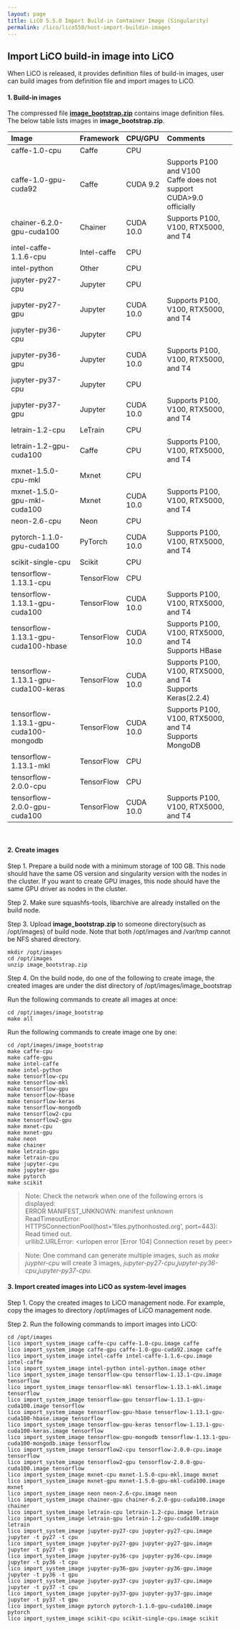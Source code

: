 ```yaml
---
layout: page
title: LiCO 5.5.0 Import Build-in Container Image (Singularity)
permalink: /lico/lico550/host-import-buildin-images
---
```


## Import LiCO build-in image into LiCO

When LiCO is released, it provides definition files of build-in images, user can build images from definition file and import images to LiCO. 

#### 1. Build-in images

The compressed file **[image_bootstrap.zip](https://hpc.lenovo.com/lico/downloads/5.5/images/host/)** contains image definition files. The below table lists images in **image_bootstrap.zip**.

Image | Framework | CPU/GPU |	Comments 
:---|:---|:---|:---
caffe-1.0-cpu |Caffe |CPU	 
caffe-1.0-gpu-cuda92 | Caffe |CUDA 9.2| Supports P100 and V100 <br> Caffe does not support CUDA>9.0 officially
chainer-6.2.0-gpu-cuda100|	Chainer|	CUDA 10.0|	Supports P100, V100, RTX5000, and T4
intel-caffe-1.1.6-cpu|	Intel-caffe|	CPU	|
intel-python|	Other|	CPU|	
jupyter-py27-cpu|	Jupyter|	CPU	|
jupyter-py27-gpu|	Jupyter|	CUDA 10.0|	Supports P100, V100, RTX5000, and T4
jupyter-py36-cpu|	Jupyter|	CPU	|
jupyter-py36-gpu|	Jupyter|	CUDA 10.0|	Supports P100, V100, RTX5000, and T4
jupyter-py37-cpu|	Jupyter|	CPU	|
jupyter-py37-gpu|	Jupyter|	CUDA 10.0|	Supports P100, V100, RTX5000, and T4
letrain-1.2-cpu|	LeTrain|	CPU|	
letrain-1.2-gpu-cuda100|	Caffe|	CPU	|Supports P100, V100, RTX5000, and T4
mxnet-1.5.0-cpu-mkl|	Mxnet|	CPU|	
mxnet-1.5.0-gpu-mkl-cuda100|	Mxnet|	CUDA 10.0|	Supports P100, V100, RTX5000, and T4
neon-2.6-cpu|	Neon|	CPU|	
pytorch-1.1.0-gpu-cuda100|	PyTorch|	CUDA 10.0|	Supports P100, V100, RTX5000, and T4
scikit-single-cpu|	Scikit|	CPU	|
tensorflow-1.13.1-cpu|	TensorFlow|	CPU|
tensorflow-1.13.1-gpu-cuda100|	TensorFlow|	CUDA 10.0|	Supports P100, V100, RTX5000, and T4
tensorflow-1.13.1-gpu-cuda100-hbase|	TensorFlow|	CUDA 10.0|	Supports P100, V100, RTX5000, and T4 <br> Supports HBase
tensorflow-1.13.1-gpu-cuda100-keras|	TensorFlow|	CUDA 10.0|	Supports P100, V100, RTX5000, and T4 <br> Supports Keras(2.2.4)
tensorflow-1.13.1-gpu-cuda100-mongodb|	TensorFlow|	CUDA 10.0|	Supports P100, V100, RTX5000, and T4 <br> Supports MongoDB
tensorflow-1.13.1-mkl|	TensorFlow|	CPU|	
tensorflow-2.0.0-cpu|	TensorFlow|	CPU|	
tensorflow-2.0.0-gpu-cuda100|	TensorFlow|	CUDA 10.0|	Supports P100, V100, RTX5000, and T4

<br>  

#### 2. Create images
Step 1. Prepare a build node with a minimum storage of 100 GB. This node should have the same OS version and singularity version with the nodes in the cluster. If you want to create GPU images, this node should have the same GPU driver as nodes in the cluster.

Step 2. Make sure  squashfs-tools, libarchive are already installed on the build node.

Step 3. Upload  **image_bootstrap.zip** to someone directory(such as /opt/images) of build node. Note that both /opt/images and /var/tmp cannot be NFS shared directory.
```
mkdir /opt/images
cd /opt/images
unzip image_bootstrap.zip
```

Step 4. On the build node, do one of the following to create image, the created images are under the dist directory of /opt/images/image_bootstrap

Run the following commands to create all images at once:

```
cd /opt/images/image_bootstrap
make all
```

Run the following commands to create image one by one:

```
cd /opt/images/image_bootstrap
make caffe-cpu
make caffe-gpu
make intel-caffe
make intel-python
make tensorflow-cpu
make tensorflow-mkl
make tensorflow-gpu
make tensorflow-hbase
make tensorflow-keras
make tensorflow-mongodb
make tensorflow2-cpu
make tensorflow2-gpu
make mxnet-cpu
make mxnet-gpu
make neon
make chainer
make letrain-gpu
make letrain-cpu
make jupyter-cpu
make jupyter-gpu
make pytorch
make scikit
```
> Note: Check the network when one of the following errors is displayed:  
ERROR MANIFEST_UNKNOWN: manifest unknown  
ReadTimeoutError: HTTPSConnectionPool(host='files.pythonhosted.org', port=443): Read timed out.  
urllib2.URLError: <urlopen error [Error 104] Connection reset by peer>  

> Note: One command can generate multiple images, such as *make juypter-cpu* will create 3 images, *jupyter-py27-cpu*,*jupyter-py36-cpu*,*jupyter-py37-cpu*.


#### 3. Import created images into LiCO as system-level images
Step 1. Copy the created images to LiCO management node.  For example, copy the images to directory /opt/images of LiCO management node. 

Step 2. Run the following commands to import images into LiCO:
```
cd /opt/images
lico import_system_image caffe-cpu caffe-1.0-cpu.image caffe
lico import_system_image caffe-gpu caffe-1.0-gpu-cuda92.image caffe
lico import_system_image intel-caffe intel-caffe-1.1.6-cpu.image intel-caffe
lico import_system_image intel-python intel-python.image other
lico import_system_image tensorflow-cpu tensorflow-1.13.1-cpu.image tensorflow
lico import_system_image tensorflow-mkl tensorflow-1.13.1-mkl.image tensorflow
lico import_system_image tensorflow-gpu tensorflow-1.13.1-gpu-cuda100.image tensorflow
lico import_system_image tensorflow-gpu-hbase tensorflow-1.13.1-gpu-cuda100-hbase.image tensorflow
lico import_system_image tensorflow-gpu-keras tensorflow-1.13.1-gpu-cuda100-keras.image tensorflow
lico import_system_image tensorflow-gpu-mongodb tensorflow-1.13.1-gpu-cuda100-mongodb.image tensorflow
lico import_system_image tensorflow2-cpu tensorflow-2.0.0-cpu.image tensorflow
lico import_system_image tensorflow2-gpu tensorflow-2.0.0-gpu-cuda100.image tensorflow
lico import_system_image mxnet-cpu mxnet-1.5.0-cpu-mkl.image mxnet
lico import_system_image mxnet-gpu mxnet-1.5.0-gpu-mkl-cuda100.image mxnet
lico import_system_image neon neon-2.6-cpu.image neon
lico import_system_image chainer-gpu chainer-6.2.0-gpu-cuda100.image chainer
lico import_system_image letrain-cpu letrain-1.2-cpu.image letrain
lico import_system_image letrain-gpu letrain-1.2-gpu-cuda100.image letrain
lico import_system_image jupyter-py27-cpu jupyter-py27-cpu.image jupyter -t py27 -t cpu
lico import_system_image jupyter-py27-gpu jupyter-py27-gpu.image jupyter -t py27 -t gpu
lico import_system_image jupyter-py36-cpu jupyter-py36-cpu.image jupyter -t py36 -t cpu
lico import_system_image jupyter-py36-gpu jupyter-py36-gpu.image jupyter -t py36 -t gpu
lico import_system_image jupyter-py37-cpu jupyter-py37-cpu.image jupyter -t py37 -t cpu
lico import_system_image jupyter-py37-gpu jupyter-py37-gpu.image jupyter -t py37 -t gpu
lico import_system_image pytorch pytorch-1.1.0-gpu-cuda100.image pytorch
lico import_system_image scikit-cpu scikit-single-cpu.image scikit
```



 

















    
